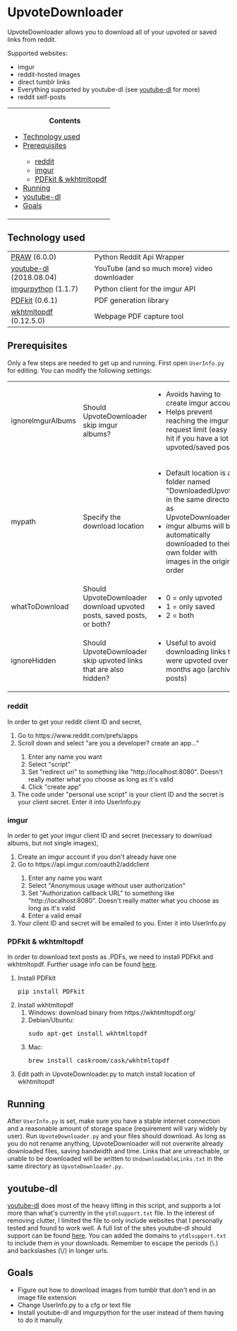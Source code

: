 # UpvoteDownloader
UpvoteDownloader allows you to download all of your upvoted or saved links from reddit.

Supported websites:
<ul>
<li>imgur</li>
<li>reddit-hosted images</li>
<li>direct tumblr links</li>
<li>Everything supported by youtube-dl (see <a href="#youtube-dl">youtube-dl</a> for more)</li>
<li>reddit self-posts</li>
</ul>

<table>
<tr><td><ul>
<b><p align="center">Contents</p></b>
<li><a href="#Tech">Technology used</a></li>
<li><a href="#Preq">Prerequisites</a></li>
  <ul>
    <li><a href="#reddit">reddit</a></li>
    <li><a href="#imgur">imgur</a></li>
    <li><a href="#PDFwkhtmltopdf">PDFkit & wkhtmltopdf</a></li>
  </ul>
<li><a href="#run">Running</a></li>
<li><a href="#youtube-dl">youtube-dl</a></li>
<li><a href="#goals">Goals</a></li>
</ul></td></tr>
</table>

## <a name="Tech">Technology used</a>

<table>
  <tr>
    <td><a href="https://praw.readthedocs.io/en/stable/">PRAW</a> (6.0.0) </td>
      <td>Python Reddit Api Wrapper</td>
  </tr>
  <tr>
    <td><a href="https://rg3.github.io/youtube-dl/">youtube-dl</a> (2018.08.04) </td>
      <td>YouTube (and so much more) video downloader</td>
  </tr>
  <tr>
    <td><a href="https://github.com/Imgur/imgurpython">imgurpython</a> (1.1.7) </td>
      <td>Python client for the imgur API</td>
  </tr>
  <tr>
    <td><a href="http://pdfkit.org/">PDFkit</a> (0.6.1) </td>
      <td>PDF generation library</td>
  </tr>
  <tr>
    <td><a href="https://wkhtmltopdf.org/">wkhtmltopdf</a> (0.12.5.0) </td>
      <td> Webpage PDF capture tool</td>
  </tr>
</table>

## <a name="Preq">Prerequisites</a>

Only a few steps are needed to get up and running. First open `UserInfo.py` for editing. You can modify the following settings:

<table>
  <tr>
    <td>ignoreImgurAlbums</td>
    <td>Should UpvoteDownloader skip imgur albums?</td>
    <td>    
      <ul>
        <li>Avoids having to create imgur account</li>
        <li>Helps prevent reaching the imgur API request limit (easy to hit if you have a lot of upvoted/saved posts)</li>
      </ul>
     </td>
  </tr>
  <tr>
    <td>mypath</td>
    <td>Specify the download location</td>
    <td>
      <ul>
        <li>Default location is a folder named "DownloadedUpvotes" in the same directory as UpvoteDownloader.py</li>
        <li>imgur albums will be automatically downloaded to their own folder with images in the original order</li>
      </ul>
    </td>
  </tr>
  <tr>
    <td>whatToDownload</td>
    <td>Should UpvoteDownloader download upvoted posts, saved posts, or both?</td>
    <td>
      <ul>
        <li>0 = only upvoted</li>
        <li>1 = only saved</li>
        <li>2 = both</li>
      </ul>
      </td>
  </tr>
  <tr>
    <td>ignoreHidden</td>
    <td>Should UpvoteDownloader skip upvoted links that are also hidden?</td>
    <td><ul><li>Useful to avoid downloading links that were upvoted over 6 months ago (archived posts)</li></ul></td>
  </tr>
</table>
    
### <a name="reddit">reddit</a>
In order to get your reddit client ID and secret,
<ol>
  <li>Go to https://www.reddit.com/prefs/apps</li>
  <li>Scroll down and select "are you a developer? create an app..."</li>
    <ol>
      <li>Enter any name you want</li>
      <li>Select "script"</li>
      <li>Set "redirect uri" to something like "http://localhost:8080". Doesn't really matter what you choose as long as it's valid</li>
      <li>Click "create app"
    </ol>
  <li>The code under "personal use script" is your client ID and the secret is your client secret. Enter it into UserInfo.py</li>
</ol>

### <a name="imgur">imgur</a>
In order to get your imgur client ID and secret (necessary to download albums, but not single images),
<ol>
  <li>Create an imgur account if you don't already have one</li>
  <li>Go to https://api.imgur.com/oauth2/addclient</li>
  <ol>
    <li>Enter any name you want</li>
    <li>Select "Anonymous usage without user authorization"</li>
    <li>Set "Authorization callback URL" to something like "http://localhost:8080". Doesn't really matter what you choose as long as it's valid</li>
    <li>Enter a valid email</li>
  </ol>
  <li>Your client ID and secret will be emailed to you. Enter it into UserInfo.py</li>
</ol>

### <a name="PDFwkhtmltopdf">PDFkit & wkhtmltopdf</a>
In order to download text posts as .PDFs, we need to install PDFkit and wkhtmltopdf. Further usage info can be found <a href="https://github.com/JazzCore/python-pdfkit">here</a>.
<ol>
  <li>Install PDFkit <pre>pip install PDFkit</pre> </li>
  <li>Install wkhtmltopdf
    <ol>
    <li>Windows: download binary from https://wkhtmltopdf.org/</li>
    <li>Debian/Ubuntu: <pre>sudo apt-get install wkhtmltopdf</pre></li>
    <li>Mac: <pre>brew install caskroom/cask/wkhtmltopdf</pre></li>
  </li>
    </ol>
  <li>Edit path in UpvoteDownloader.py to match install location of wkhtmltopdf</li>
</ol> 

## <a name="run">Running</a>

After `UserInfo.py` is set, make sure you have a stable internet connection and a reasonable amount of storage space (requirement will vary widely by user). Run `UpvoteDownloader.py` and your files should download. As long as you do not rename anything, UpvoteDownloader will not overwrite already downloaded files, saving bandwidth and time. Links that are unreachable, or unable to be downloaded will be written to `UndownloadableLinks.txt` in the same directory as `UpvoteDownloader.py`.

## <a name="youtube-dl">youtube-dl</a>

<a href="https://rg3.github.io/youtube-dl/">youtube-dl</a> does most of the heavy lifting in this script, and supports a lot more than what's currently in the `ytdlsupport.txt` file. In the interest of removing clutter, I limited the file to only include websites that I personally tested and found to work well. A full list of the sites youtube-dl should support can be found <a href="https://rg3.github.io/youtube-dl/supportedsites.html">here</a>. You can added the domains to `ytdlsupport.txt` to include them in your downloads. Remember to escape the periods (\\.) and backslashes (\\/) in longer urls.

## <a name="goals">Goals</a>
<ul>
<li>Figure out how to download images from tumblr that don't end in an image file extension</li>
<li>Change UserInfo.py to a cfg or text file</li>
<li>Install youtube-dl and imgurpython for the user instead of them having to do it manully</li>
</ul>
